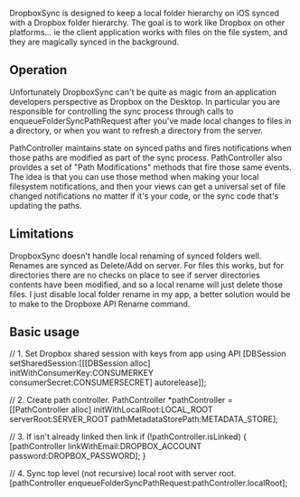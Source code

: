DropboxSync is designed to keep a local folder hierarchy on iOS synced with a Dropbox folder hierarchy. The goal is to work like Dropbox on other platforms… ie the client application works with files on the file system, and they are magically synced in the background.

## Operation

Unfortunately DropboxSync can't be quite as magic from an application developers perspective as Dropbox on the Desktop. In particular you are responsible for controlling the sync process through calls to enqueueFolderSyncPathRequest after you've made local changes to files in a directory, or when you want to refresh a directory from the server.

PathController maintains state on synced paths and fires notifications when those paths are modified as part of the sync process. PathController also provides a set of "Path Modifications" methods that fire those same events. The idea is that you can use those method when making your local filesystem notifications, and then your views can get a universal set of file changed notifications no matter if it's your code, or the sync code that's updating the paths.

## Limitations

DropboxSync doesn't handle local renaming of synced folders well. Renames are synced as Delete/Add on server. For files this works, but for directories there are no checks on place to see if server directories contents have been modified, and so a local rename will just delete those files. I just disable local folder rename in my app, a better solution would be to make to the Dropboxe API Rename command.

## Basic usage

// 1. Set Dropbox shared session with keys from app using API
[DBSession setSharedSession:[[[DBSession alloc] initWithConsumerKey:CONSUMERKEY consumerSecret:CONSUMERSECRET] autorelease]];

// 2. Create path controller.
PathController *pathController = [[PathController alloc] initWithLocalRoot:LOCAL_ROOT serverRoot:SERVER_ROOT pathMetadataStorePath:METADATA_STORE];

// 3. If isn't already linked then link
if (!pathController.isLinked) {
	[pathController linkWithEmail:DROPBOX_ACCOUNT password:DROPBOX_PASSWORD];
}

// 4. Sync top level (not recursive) local root with server root.
[pathController enqueueFolderSyncPathRequest:pathController.localRoot];
